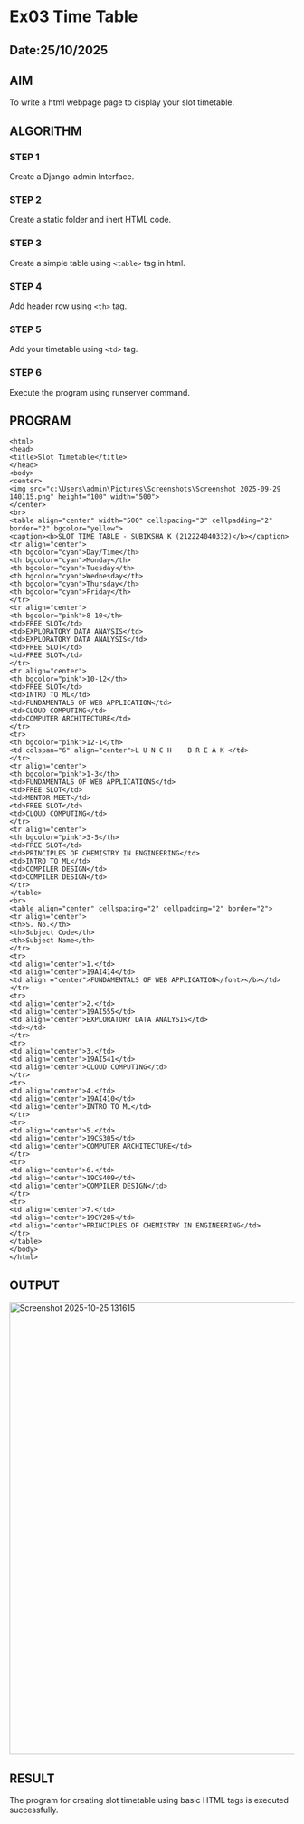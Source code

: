 # Ex03 Time Table
## Date:25/10/2025

## AIM
To write a html webpage page to display your slot timetable.

## ALGORITHM
### STEP 1
Create a Django-admin Interface.

### STEP 2
Create a static folder and inert HTML code.

### STEP 3
Create a simple table using ```<table>``` tag in html.

### STEP 4
Add header row using ```<th>``` tag.

### STEP 5
Add your timetable using ```<td>``` tag.

### STEP 6
Execute the program using runserver command.

## PROGRAM
```
<html>
<head>
<title>Slot Timetable</title>
</head>
<body>
<center>
<img src="c:\Users\admin\Pictures\Screenshots\Screenshot 2025-09-29 140115.png" height="100" width="500">
</center>
<br>
<table align="center" width="500" cellspacing="3" cellpadding="2" border="2" bgcolor="yellow">
<caption><b>SLOT TIME TABLE - SUBIKSHA K (212224040332)</b></caption>
<tr align="center">
<th bgcolor="cyan">Day/Time</th>
<th bgcolor="cyan">Monday</th>
<th bgcolor="cyan">Tuesday</th>
<th bgcolor="cyan">Wednesday</th>
<th bgcolor="cyan">Thursday</th>
<th bgcolor="cyan">Friday</th>
</tr>
<tr align="center">
<th bgcolor="pink">8-10</th>
<td>FREE SLOT</td>
<td>EXPLORATORY DATA ANAYSIS</td>
<td>EXPLORATORY DATA ANALYSIS</td>
<td>FREE SLOT</td>
<td>FREE SLOT</td>
</tr>
<tr align="center">
<th bgcolor="pink">10-12</th>
<td>FREE SLOT</td>
<td>INTRO TO ML</td>
<td>FUNDAMENTALS OF WEB APPLICATION</td>
<td>CLOUD COMPUTING</td>
<td>COMPUTER ARCHITECTURE</td>
</tr>
<tr>
<th bgcolor="pink">12-1</th>
<td colspan="6" align="center">L U N C H    B R E A K </td>
</tr>
<tr align="center">
<th bgcolor="pink">1-3</th>
<td>FUNDAMENTALS OF WEB APPLICATIONS</td>
<td>FREE SLOT</td>
<td>MENTOR MEET</td>
<td>FREE SLOT</td>
<td>CLOUD COMPUTING</td>
</tr>
<tr align="center">
<th bgcolor="pink">3-5</th>
<td>FREE SLOT</td>
<td>PRINCIPLES OF CHEMISTRY IN ENGINEERING</td>
<td>INTRO TO ML</td>
<td>COMPILER DESIGN</td>
<td>COMPILER DESIGN</td>
</tr>
</table>
<br>
<table align="center" cellspacing="2" cellpadding="2" border="2">
<tr align="center">
<th>S. No.</th>
<th>Subject Code</th>
<th>Subject Name</th>
</tr>
<tr>
<td align="center">1.</td>
<td align="center">19AI414</td>
<td align ="center">FUNDAMENTALS OF WEB APPLICATION</font></b></td>
</tr>
<tr>
<td align="center">2.</td>
<td align="center">19AI555</td>
<td align="center">EXPLORATORY DATA ANALYSIS</td>
<td></td>
</tr>
<tr>
<td align="center">3.</td>
<td align="center">19AI541</td>
<td align="center">CLOUD COMPUTING</td>
</tr>
<tr>
<td align="center">4.</td>
<td align="center">19AI410</td>
<td align="center">INTRO TO ML</td>
</tr>
<tr>
<td align="center">5.</td>
<td align="center">19CS305</td>
<td align="center">COMPUTER ARCHITECTURE</td>
</tr>
<tr>
<td align="center">6.</td>
<td align="center">19CS409</td>
<td align="center">COMPILER DESIGN</td>
</tr>
<tr>
<td align="center">7.</td>
<td align="center">19CY205</td>
<td align="center">PRINCIPLES OF CHEMISTRY IN ENGINEERING</td>
</tr>
</table>
</body>
</html>
```

## OUTPUT
<img width="1268" height="800" alt="Screenshot 2025-10-25 131615" src="https://github.com/user-attachments/assets/b2449ec8-0ef0-4f29-bf24-d5b91f4a618f" />



## RESULT
The program for creating slot timetable using basic HTML tags is executed successfully.
